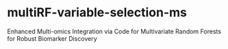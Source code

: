 # multiRF-variable-selection-ms
 Enhanced Multi-omics Integration via Code for Multivariate Random Forests for Robust Biomarker Discovery
